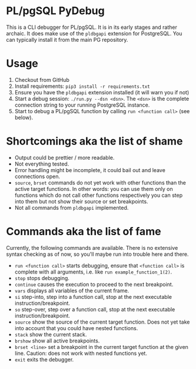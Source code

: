 # PL/pgSQL PyDebug

This is a CLI debugger for PL/pgSQL. It is in its early stages and rather
archaic. It does make use of the `pldbgapi` extension for PostgreSQL. You can
typically install it from the main PG repository.

# Usage

1. Checkout from GitHub
2. Install requirements: `pip3 install -r requirements.txt`
3. Ensure you have the `pldbgapi` extension installed (it will warn you if not)
4. Start a debug session: `./run.py --dsn <dsn>`. The `<dsn>` is the complete
   connection string to your running PostgreSQL instance.
5. Start to debug a PL/pgSQL function by calling `run <function call>` (see below).

# Shortcomings aka the list of shame

* Output could be prettier / more readable.
* Not everything tested.
* Error handling might be incomplete, it could bail out and leave connections open.
* `source`, `brset` commands do not yet work with other functions than the
  active target functions. In other words: you can use them only on functions
  which do not call other functions respectively you can step into them but
  not show their source or set breakpoints.
* Not all commands from `pldbgapi` implemented.

# Commands aka the list of fame

Currently, the following commands are available. There is no extensive syntax
checking as of now, so you'll maybe run into trouble here and there.

* `run <function call>` starts debugging, ensure that `<function call>` is
  complete with all arguments, i.e. like `run example_function_1(2)`.
* `stop` stops debugging.
* `continue` causes the execution to proceed to the next breakpoint.
* `vars` displays all variables of the current frame.
* `si` step-into, step into a function call, stop at the next executable instruction/breakpoint.
* `so` step-over, step over a function call, stop at the next executable instruction/breakpoint.
* `source` show the source of the current target function. Does not yet take
  into account that you could have nested functions.
* `stack` show the current stack.
* `brshow` show all active breakpoints.
* `brset <line>` set a breakpoint in the current target function at the given
  line. Caution: does not work with nested functions yet.
* `exit` exits the debugger.

